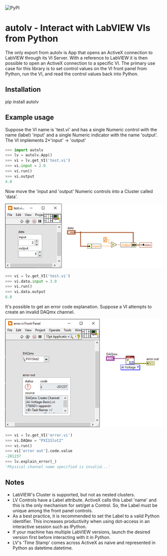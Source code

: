 ![PyPI](https://img.shields.io/pypi/v/autolv)
# autolv - Interact with LabVIEW VIs from Python

The only export from autolv is App that opens an ActiveX connection to
LabVIEW through its VI Server. With a reference to LabVIEW it is then possible
to open an ActiveX connection to a specific VI. The primary use case for this
library is to set control values on the VI front panel from Python, run the VI,
and read the control values back into Python.

Installation
------------
pip install autolv

Example usage
-------------
Suppose the VI name is 'test.vi' and has a single Numeric control with the name (label)
'input' and a single Numeric indicator with the name 'output'. The VI implements
2*'input' -> 'output'

```python
>>> import autolv
>>> lv = autolv.App()
>>> vi = lv.get_VI('test.vi')
>>> vi.input = 2.0
>>> vi.run()
>>> vi.output
4.0
```

Now move the 'input and 'output' Numeric controls into a Cluster called 'data'.

![test.vi](./doc/_static/testvi.png)

```python
>>> vi = lv.get_VI('test.vi')
>>> vi.data.input = 3.0
>>> vi.run()
>>> vi.data.output
6.0
```

It's possible to get an error code explanation. Suppose a VI attempts to create
an invalid DAQmx channel.

![error.vi](./doc/_static/errorvi.png)

```python
>>> vi = lv.get_VI('error.vi')
>>> vi.DAQmx = "PXI1Slot2"
>>> vi.run()
>>> vi['error out'].code.value
-201237
>>> lv.explain_error(_)
'Physical channel name specified is invalid...'
```

Notes
-----
- LabVIEW's Cluster is supported, but not as nested clusters.
- LV Controls have a Label attribute. ActiveX calls this Label 'name' and this is
the only mechanism for set/get a Control. So, the Label must be unique among
the front panel controls.
- As a best practice, it is recommended to set the Label to a valid Python identifier.
This increases productivity when using dot-access in an interactive session such as
IPython.
- If your machine has multiple LabVIEW versions, launch the desired version first
before interacting with it in Python.
- LV's 'Time Stamp' comes across ActiveX as naive and represented in Python
as datetime.datetime.
